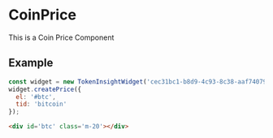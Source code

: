 # CoinPrice

This is a Coin Price Component

## Example

```js
const widget = new TokenInsightWidget('cec31bc1-b8d9-4c93-8c38-aaf740793101');
widget.createPrice({
  el: '#btc',
  tid: 'bitcoin'
});
```


```html
<div id='btc' class='m-20'></div>
```